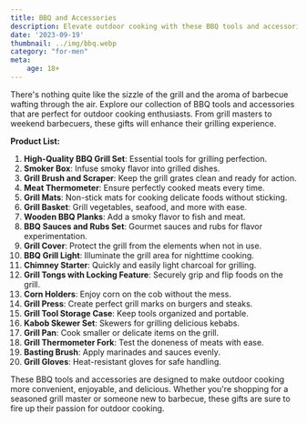 ```yaml
---
title: BBQ and Accessories
description: Elevate outdoor cooking with these BBQ tools and accessories gift ideas.
date: '2023-09-19'
thumbnail: ../img/bbq.webp
category: "for-men"
meta:
    age: 18+
---
```

There's nothing quite like the sizzle of the grill and the aroma of barbecue wafting through the air. Explore our collection of BBQ tools and accessories that are perfect for outdoor cooking enthusiasts. From grill masters to weekend barbecuers, these gifts will enhance their grilling experience.

**Product List:**
1. **High-Quality BBQ Grill Set**: Essential tools for grilling perfection.
2. **Smoker Box**: Infuse smoky flavor into grilled dishes.
3. **Grill Brush and Scraper**: Keep the grill grates clean and ready for action.
4. **Meat Thermometer**: Ensure perfectly cooked meats every time.
5. **Grill Mats**: Non-stick mats for cooking delicate foods without sticking.
6. **Grill Basket**: Grill vegetables, seafood, and more with ease.
7. **Wooden BBQ Planks**: Add a smoky flavor to fish and meat.
8. **BBQ Sauces and Rubs Set**: Gourmet sauces and rubs for flavor experimentation.
9. **Grill Cover**: Protect the grill from the elements when not in use.
10. **BBQ Grill Light**: Illuminate the grill area for nighttime cooking.
11. **Chimney Starter**: Quickly and easily light charcoal for grilling.
12. **Grill Tongs with Locking Feature**: Securely grip and flip foods on the grill.
13. **Corn Holders**: Enjoy corn on the cob without the mess.
14. **Grill Press**: Create perfect grill marks on burgers and steaks.
15. **Grill Tool Storage Case**: Keep tools organized and portable.
16. **Kabob Skewer Set**: Skewers for grilling delicious kebabs.
17. **Grill Pan**: Cook smaller or delicate items on the grill.
18. **Grill Thermometer Fork**: Test the doneness of meats with ease.
19. **Basting Brush**: Apply marinades and sauces evenly.
20. **Grill Gloves**: Heat-resistant gloves for safe handling.

These BBQ tools and accessories are designed to make outdoor cooking more convenient, enjoyable, and delicious. Whether you're shopping for a seasoned grill master or someone new to barbecue, these gifts are sure to fire up their passion for outdoor cooking.
